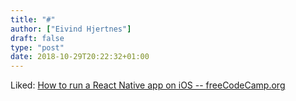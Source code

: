 ```yaml
---
title: "#"
author: ["Eivind Hjertnes"]
draft: false
type: "post"
date: 2018-10-29T20:22:32+01:00
---
```


Liked:
[How
to run a React Native app on iOS -- freeCodeCamp.org](https://medium.freecodecamp.org/how-to-run-a-react-native-app-on-ios-fc427be3c375)
